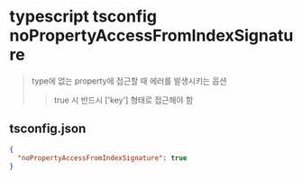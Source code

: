 # typescript tsconfig noPropertyAccessFromIndexSignature

> type에 없는 property에 접근할 때 에러를 발생시키는 옵션
>
> > true 시 반드시 ['key'] 형태로 접근해야 함

## tsconfig.json

```json
{
  "noPropertyAccessFromIndexSignature": true
}
```

